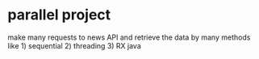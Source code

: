 # parallel project
 make many requests to news API and retrieve the data by many methods like 1) sequential 2) threading 3) RX java

